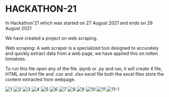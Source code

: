 # HACKATHON-21
In Hackathon'21 which was started on 27 August 2021 and ends on 29 August 2021

We have created a project on web scraping.


Web scraping: A web scraper is a specialized tool designed to accurately and quickly extract data from a web page, we have applied this on rotten tomatoes.


To run this file open any of the file .ipynb or .py and run, it will create 4 file, HTML and lxml file and .csv and .xlsx excel file both the excel files store the content extracted from webpage.


![1](https://user-images.githubusercontent.com/81908211/131207485-75066665-d0bf-4d2d-ac32-324df985ea45.PNG)
![2](https://user-images.githubusercontent.com/81908211/131207501-87c1da7c-dfec-4998-84cb-b8d99088f113.PNG)
![3](https://user-images.githubusercontent.com/81908211/131207503-d5d9b639-2595-4ec6-a67a-81f24332e09c.PNG)
![4](https://user-images.githubusercontent.com/81908211/131207504-dd51d33b-eefd-4b86-80b3-02d660322a0d.PNG)
![5](https://user-images.githubusercontent.com/81908211/131207506-a7d2e68d-b52c-43fe-bead-3c97f4163694.PNG)
![6](https://user-images.githubusercontent.com/81908211/131207508-44f9321c-8bff-4f7f-ba5c-f3b6bd06c9d6.PNG)
![7](https://user-images.githubusercontent.com/81908211/131207510-d5984c75-6746-43d7-b08b-3061724448fb.PNG)
![8](https://user-images.githubusercontent.com/81908211/131207513-01bedcbe-2ad8-4399-920e-66f5ad33c110.PNG)
![9](https://user-images.githubusercontent.com/81908211/131207515-3a8d4b4a-a957-45eb-b82d-440a84fdb0f6.PNG)
![10](https://user-images.githubusercontent.com/81908211/131207516-b305cc3a-df7e-4c6f-9d44-13cdcd293009.PNG)
![11](https://user-images.githubusercontent.com/81908211/131207522-1e751887-ee0e-4f55-ab65-ae26456d499a.PNG)
![11-1](https://user-images.githubusercontent.com/81908211/131207518-203671b3-8a9f-40c7-a41a-0ffe00fecbc6.PNG)


















